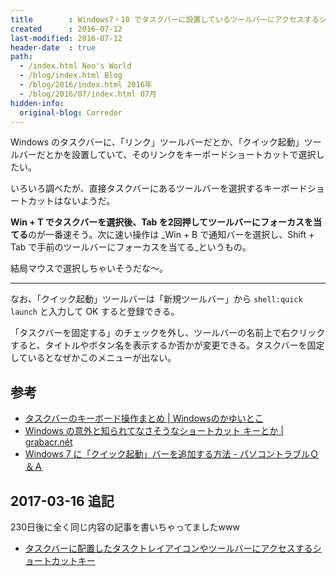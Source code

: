 ```yaml
---
title        : Windows7・10 でタスクバーに設置しているツールバーにアクセスするショートカットキー
created      : 2016-07-12
last-modified: 2016-07-12
header-date  : true
path:
  - /index.html Neo's World
  - /blog/index.html Blog
  - /blog/2016/index.html 2016年
  - /blog/2016/07/index.html 07月
hidden-info:
  original-blog: Corredor
---
```


Windows のタスクバーに、「リンク」ツールバーだとか、「クイック起動」ツールバーだとかを設置していて、そのリンクをキーボードショートカットで選択したい。

いろいろ調べたが、直接タスクバーにあるツールバーを選択するキーボードショートカットはないようだ。

**Win + T でタスクバーを選択後、Tab を2回押してツールバーにフォーカスを当てる**のが一番速そう。次に速い操作は _Win + B で通知バーを選択し、Shift + Tab で手前のツールバーにフォーカスを当てる_というもの。

結局マウスで選択しちゃいそうだな～。

---

なお、「クイック起動」ツールバーは「新規ツールバー」から `shell:quick launch` と入力して OK すると登録できる。

「タスクバーを固定する」のチェックを外し、ツールバーの名前上で右クリックすると、タイトルやボタン名を表示するか否かが変更できる。タスクバーを固定しているとなぜかこのメニューが出ない。

## 参考

- [タスクバーのキーボード操作まとめ | Windowsのかゆいとこ](http://kayuitoko.blog129.fc2.com/blog-entry-15.html)
- [Windows の意外と知られてなさそうなショートカット キーとか | grabacr.nét](http://grabacr.net/archives/313)
- [Windows 7 に「クイック起動」バーを追加する方法 - パソコントラブルＱ＆Ａ](http://www.724685.com/weekly/qa091223.htm)

## 2017-03-16 追記

230日後に全く同じ内容の記事を書いちゃってましたwww

- [タスクバーに配置したタスクトレイアイコンやツールバーにアクセスするショートカットキー](/blog/2017/02/28-03.html)
